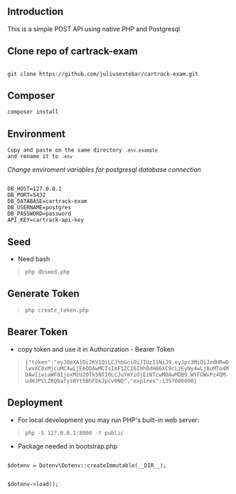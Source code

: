 ## Introduction

This is a simple POST API using native PHP and Postgresql

## Clone repo of cartrack-exam
<pre><code>
git clone https://github.com/juliusestebar/cartrack-exam.git
</code></pre>

## Composer
<code>composer install</code>

## Environment


<code>Copy and paste on the same directory `.env.example` and rename it to `.env` </code>


*Change enviroment variables for postgresql database connection*

<pre><code>
DB_HOST=127.0.0.1
DB_PORT=5432
DB_DATABASE=cartrack-exam
DB_USERNAME=postgres
DB_PASSWORD=password
API_KEY=cartrack-api-key
</code></pre>

## Seed
- Need bash 
<blockquote>
<code>php dbseed.php </code>
</blockquote>

## Generate Token

<blockquote>
<code>php create_token.php </code>
</blockquote>

## Bearer Token
- copy token and use it in Authorization - Bearer Token 
<blockquote>
<code>{"token":"eyJ0eXAiOiJKV1QiLCJhbGciOiJIUzI1NiJ9.eyJpc3MiOiJodHRwOlwvXC8xMjcuMC4wLjE6ODAwMCIsImF1ZCI6Imh0dHA6XC9cLzEyNy4wLjAuMTo4MDAwIiwiaWF0IjoxMzU2OTk5NTI0LCJuYmYiOjEzNTcwMDAwMDB9.WYFGWvPz4QM-udHJPVLZRQbafysRYt5BhFbkJpcv0NQ","expires":1357000000}</code>
</blockquote>


## Deployment
- For local development you may run PHP's built-in web server:
<blockquote>
<code>php -S 127.0.0.1:8000 -t public</code>
</blockquote>

- Package needed in bootstrap.php

<code>
$dotenv = Dotenv\Dotenv::createImmutable(__DIR__);

$dotenv->load();
</code>



